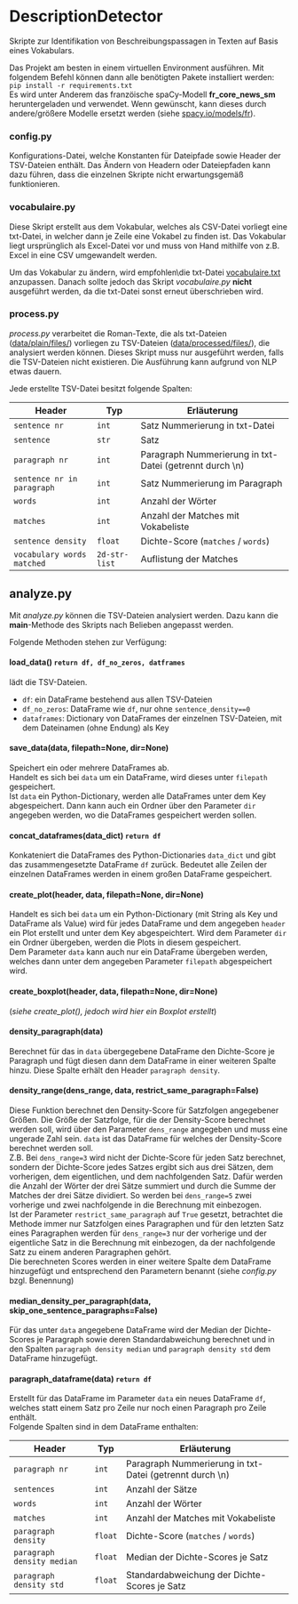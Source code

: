 # DescriptionDetector
Skripte zur Identifikation von Beschreibungspassagen in Texten auf Basis eines Vokabulars.

Das Projekt am besten in einem virtuellen Environment ausführen. Mit folgendem Befehl können dann alle benötigten Pakete installiert werden:\
`pip install -r requirements.txt`\
Es wird unter Anderem das franzöische spaCy-Modell **fr_core_news_sm** heruntergeladen und verwendet. Wenn gewünscht, kann dieses durch andere/größere Modelle ersetzt werden (siehe [spacy.io/models/fr](https://spacy.io/models/fr)).

### config.py
Konfigurations-Datei, welche Konstanten für Dateipfade sowie Header der TSV-Dateien enthält. Das Ändern von Headern oder Dateiepfaden kann dazu führen, dass die einzelnen Skripte nicht erwartungsgemäß funktionieren.

### vocabulaire.py
Diese Skript erstellt aus dem Vokabular, welches als CSV-Datei vorliegt eine txt-Datei, in welcher dann je Zeile eine Vokabel zu finden ist. Das Vokabular liegt ursprünglich als Excel-Datei vor und muss von Hand mithilfe von z.B. Excel in eine CSV umgewandelt werden.

Um das Vokabular zu ändern, wird empfohlen\die txt-Datei [vocabulaire.txt](https://github.com/MiMoText/DescriptionDetector/blob/main/data/vocab/vocabulaire.txt) anzupassen. Danach sollte jedoch das Skript *vocabulaire.py* **nicht** ausgeführt werden, da die txt-Datei sonst erneut überschrieben wird.

### process.py
*process.py* verarbeitet die Roman-Texte, die als txt-Dateien ([data/plain/files/](https://github.com/MiMoText/DescriptionDetector/tree/main/data/plain/files)) vorliegen zu TSV-Dateien ([data/processed/files/](https://github.com/MiMoText/DescriptionDetector/tree/main/data/processed/files)), die analysiert werden können. Dieses Skript muss nur ausgeführt werden, falls die TSV-Dateien nicht existieren. Die Ausführung kann aufgrund von NLP etwas dauern.

Jede erstellte TSV-Datei besitzt folgende Spalten:

Header | Typ | Erläuterung
---|--- | ---
`sentence nr` | `int` | Satz Nummerierung in txt-Datei 
`sentence` | `str` | Satz
`paragraph nr` | `int` | Paragraph Nummerierung in txt-Datei (getrennt durch \n)
`sentence nr in paragraph` | `int` | Satz Nummerierung im Paragraph
`words` | `int` | Anzahl der Wörter
`matches` | `int` | Anzahl der Matches mit Vokabeliste
`sentence density` | `float` | Dichte-Score (`matches` / `words`)
`vocabulary words matched` | `2d-str-list` | Auflistung der Matches

## analyze.py
Mit *analyze.py* können die TSV-Dateien analysiert werden. Dazu kann die **main**-Methode des Skripts nach Belieben angepasst werden.

Folgende Methoden stehen zur Verfügung:

#### load_data() `return df, df_no_zeros, datframes`
lädt die TSV-Dateien.
* `df`: ein DataFrame bestehend aus allen TSV-Dateien
* `df_no_zeros`: DataFrame wie `df`, nur ohne `sentence_density==0`
* `dataframes`: Dictionary von DataFrames der einzelnen TSV-Dateien, mit dem Dateinamen (ohne Endung) als Key

#### save_data(data, filepath=None, dir=None)
Speichert ein oder mehrere DataFrames ab.\
Handelt es sich bei `data` um ein DataFrame, wird dieses unter `filepath` gespeichert.\
Ist `data` ein Python-Dictionary, werden alle DataFrames unter dem Key abgespeichert. Dann kann auch ein Ordner über den Parameter `dir` angegeben werden, wo die DataFrames gespeichert werden sollen.

#### concat_dataframes(data_dict) `return df`
Konkateniert die DataFrames des Python-Dictionaries `data_dict` und gibt das zusammengesetzte DataFrame `df` zurück. Bedeutet alle Zeilen der einzelnen DataFrames werden in einem großen DataFrame gespeichert. 

#### create_plot(header, data, filepath=None, dir=None)
Handelt es sich bei `data` um ein Python-Dictionary (mit String als Key und DataFrame als Value) wird für jedes DataFrame und dem angegeben `header` ein Plot erstellt und unter dem Key abgespeichtert. Wird dem Parameter `dir` ein Ordner übergeben, werden die Plots in diesem gespeichert.\
Dem Parameter `data` kann auch nur ein DataFrame übergeben werden, welches dann unter dem angegeben Parameter `filepath` abgespeichert wird.

#### create_boxplot(header, data, filepath=None, dir=None)
(*siehe create_plot(), jedoch wird hier ein Boxplot erstellt*)

#### density_paragraph(data)
Berechnet für das in `data` übergegebene DataFrame den Dichte-Score je Paragraph und fügt diesen dann dem DataFrame in einer weiteren Spalte hinzu. Diese Spalte erhält den Header `paragraph density`.

#### density_range(dens_range, data, restrict_same_paragraph=False)
Diese Funktion berechnet den Density-Score für Satzfolgen angegebener Größen. Die Größe der Satzfolge, für die der Density-Score berechnet werden soll, wird über den Parameter `dens_range` angegeben und muss eine ungerade Zahl sein. `data` ist das DataFrame für welches der Density-Score berechnet werden soll.\
Z.B. Bei `dens_range=3` wird nicht der Dichte-Score für jeden Satz berechnet, sondern der Dichte-Score jedes Satzes ergibt sich aus drei Sätzen, dem vorherigen, dem eigentlichen, und dem nachfolgenden Satz. Dafür werden die Anzahl der Wörter der drei Sätze summiert und durch die Summe der Matches der drei Sätze dividiert. So werden bei `dens_range=5` zwei vorherige und zwei nachfolgende in die Berechnung mit einbezogen.\
Ist der Parameter `restrict_same_paragraph` auf `True` gesetzt, betrachtet die Methode immer nur Satzfolgen eines Paragraphen und für den letzten Satz eines Paragraphen werden für `dens_range=3` nur der vorherige und der eigentliche Satz in die Berechnung mit einbezogen, da der nachfolgende Satz zu einem anderen Paragraphen gehört.\
Die berechneten Scores werden in einer weitere Spalte dem DataFrame hinzugefügt und entsprechend den Parametern benannt (siehe *config.py* bzgl. Benennung)

#### median_density_per_paragraph(data, skip_one_sentence_paragraphs=False)
Für das unter `data` angegebene DataFrame wird der Median der Dichte-Scores je Paragraph sowie deren Standardabweichung berechnet und in den Spalten `paragraph density median` und `paragraph density std` dem DataFrame hinzugefügt.

#### paragraph_dataframe(data) `return df`
Erstellt für das DataFrame im Parameter `data` ein neues DataFrame `df`, welches statt einem Satz pro Zeile nur noch einen Paragraph pro Zeile enthält.\
Folgende Spalten sind in dem DataFrame enthalten:

Header | Typ | Erläuterung
---|--- | ---
`paragraph nr` | `int` | Paragraph Nummerierung in txt-Datei (getrennt durch \n)
`sentences` | `int` | Anzahl der Sätze
`words` | `int` | Anzahl der Wörter
`matches` | `int` | Anzahl der Matches mit Vokabeliste
`paragraph density` | `float` | Dichte-Score (`matches` / `words`)
`paragraph density median` | `float` | Median der Dichte-Scores je Satz
`paragraph density std` | `float` | Standardabweichung der Dichte-Scores je Satz